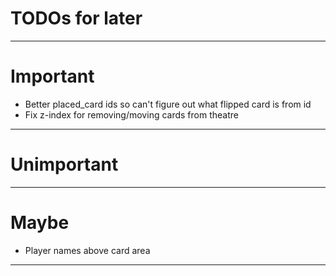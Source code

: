 TODOs for later
=
____

# Important
* Better placed_card ids so can't figure out what flipped card is from id
* Fix z-index for removing/moving cards from theatre
____

# Unimportant

___

# Maybe
* Player names above card area


___